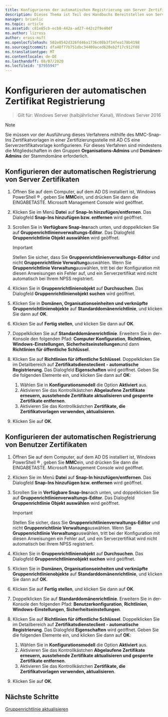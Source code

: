 ```yaml
---
title: Konfigurieren der automatischen Registrierung von Server Zertifikaten
description: Dieses Thema ist Teil des Handbuchs Bereitstellen von Server Zertifikaten für drahtlose und drahtlose 802.1 x-bereit Stellungen.
manager: brianlic
ms.topic: article
ms.assetid: c81e85cb-ecb8-442a-ad27-442c2f9e40df
ms.author: lizross
author: eross-msft
ms.openlocfilehash: 502e0542d326fd46a1736c08b3f34fea178b4198
ms.sourcegitcommit: dfa48f77b751dbc34409aced628eb2f17c912f08
ms.translationtype: MT
ms.contentlocale: de-DE
ms.lasthandoff: 08/07/2020
ms.locfileid: "87955947"
---
```

# <a name="configure-certificate-auto-enrollment"></a>Konfigurieren der automatischen Zertifikat Registrierung

>Gilt für: Windows Server (halbjährlicher Kanal), Windows Server 2016

> [!NOTE]
> Sie müssen vor der Ausführung dieses Verfahrens mithilfe des MMC-Snap-Ins Zertifikatvorlagen in einer Zertifizierungsstelle mit AD CS eine Serverzertifikatvorlage konfigurieren.
Für dieses Verfahren sind mindestens die Mitgliedschaften in den Gruppen **Organisations-Admins** und **Domänen-Admins** der Stammdomäne erforderlich.

## <a name="configure-server-certificate-auto-enrollment"></a>Konfigurieren der automatischen Registrierung von Server Zertifikaten

1. Öffnen Sie auf dem Computer, auf dem AD DS installiert ist, Windows PowerShell &reg; , geben Sie **MMC**ein, und drücken Sie dann die EINGABETASTE. Microsoft Management Console wird geöffnet.
2. Klicken Sie im Menü **Datei** auf **Snap-In hinzufügen/entfernen**. Das Dialogfeld **Snap-Ins hinzufügen bzw. entfernen** wird geöffnet.
3. Scrollen Sie in **Verfügbare Snap-Ins**nach unten, und doppelklicken Sie auf **Gruppenrichtlinienverwaltungs-Editor**. Das Dialogfeld **Gruppenrichtlinie Objekt auswählen** wird geöffnet.

     > [!IMPORTANT]
     > Stellen Sie sicher, dass Sie **Gruppenrichtlinienverwaltungs-Editor** und nicht **Gruppenrichtlinie Verwaltung**auswählen. Wenn Sie **Gruppenrichtlinie Verwaltung**auswählen, tritt bei der Konfiguration mit diesen Anweisungen ein Fehler auf, und ein Serverzertifikat wird nicht automatisch bei Ihrem NPSS registriert.

4. Klicken Sie in **Gruppenrichtlinienobjekt** auf **Durchsuchen**. Das Dialogfeld **Gruppenrichtlinienobjekt suchen** wird geöffnet.
5. Klicken Sie in **Domänen, Organisationseinheiten und verknüpfte Gruppenrichtlinienobjekte** auf **Standarddomänenrichtlinie**, und klicken Sie dann auf **OK**.
6. Klicken Sie auf **Fertig stellen**, und klicken Sie dann auf **OK**.
7. Doppelklicken Sie auf **Standarddomänenrichtlinie**. Erweitern Sie in der-Konsole den folgenden Pfad: **Computer Konfiguration**, **Richtlinien**, **Windows-Einstellungen**, **Sicherheitseinstellungen**und dann **Richtlinien für öffentliche Schlüssel**.
8. Klicken Sie auf **Richtlinien für öffentliche Schlüssel**. Doppelklicken Sie im Detailbereich auf **Zertifikatsdiensteclient - automatische Registrierung**. Das Dialogfeld **Eigenschaften** wird geöffnet. Geben Sie die folgenden Elemente ein, und klicken Sie dann auf **OK**:

     1. Wählen Sie in **Konfigurationsmodell** die Option **Aktiviert** aus.
     2. Aktivieren Sie das Kontrollkästchen **Abgelaufene Zertifikate erneuern, ausstehende Zertifikate aktualisieren und gesperrte Zertifikate entfernen**.
     3. Aktivieren Sie das Kontrollkästchen **Zertifikate, die Zertifikatvorlagen verwenden, aktualisieren**.

9. Klicken Sie auf **OK**.

## <a name="configure-user-certificate-auto-enrollment"></a>Konfigurieren der automatischen Registrierung von Benutzer Zertifikaten

1. Öffnen Sie auf dem Computer, auf dem AD DS installiert ist, Windows PowerShell &reg; , geben Sie **MMC**ein, und drücken Sie dann die EINGABETASTE. Microsoft Management Console wird geöffnet.
2. Klicken Sie im Menü **Datei** auf **Snap-In hinzufügen/entfernen**. Das Dialogfeld **Snap-Ins hinzufügen bzw. entfernen** wird geöffnet.
3. Scrollen Sie in **Verfügbare Snap-Ins**nach unten, und doppelklicken Sie auf **Gruppenrichtlinienverwaltungs-Editor**. Das Dialogfeld **Gruppenrichtlinie Objekt auswählen** wird geöffnet.

     > [!IMPORTANT]
     > Stellen Sie sicher, dass Sie **Gruppenrichtlinienverwaltungs-Editor** und nicht **Gruppenrichtlinie Verwaltung**auswählen. Wenn Sie **Gruppenrichtlinie Verwaltung**auswählen, tritt bei der Konfiguration mit diesen Anweisungen ein Fehler auf, und ein Serverzertifikat wird nicht automatisch bei Ihrem NPSS registriert.

4. Klicken Sie in **Gruppenrichtlinienobjekt** auf **Durchsuchen**. Das Dialogfeld **Gruppenrichtlinienobjekt suchen** wird geöffnet.
5. Klicken Sie in **Domänen, Organisationseinheiten und verknüpfte Gruppenrichtlinienobjekte** auf **Standarddomänenrichtlinie**, und klicken Sie dann auf **OK**.
6. Klicken Sie auf **Fertig stellen**, und klicken Sie dann auf **OK**.
7. Doppelklicken Sie auf **Standarddomänenrichtlinie**. Erweitern Sie in der-Konsole den folgenden Pfad: **Benutzerkonfiguration**, **Richtlinien**, **Windows-Einstellungen**, **Sicherheitseinstellungen**.
8. Klicken Sie auf **Richtlinien für öffentliche Schlüssel**. Doppelklicken Sie im Detailbereich auf **Zertifikatsdiensteclient - automatische Registrierung**. Das Dialogfeld **Eigenschaften** wird geöffnet. Geben Sie die folgenden Elemente ein, und klicken Sie dann auf **OK**:

     1. Wählen Sie in **Konfigurationsmodell** die Option **Aktiviert** aus.
     2. Aktivieren Sie das Kontrollkästchen **Abgelaufene Zertifikate erneuern, ausstehende Zertifikate aktualisieren und gesperrte Zertifikate entfernen**.
     3. Aktivieren Sie das Kontrollkästchen **Zertifikate, die Zertifikatvorlagen verwenden, aktualisieren**.

9. Klicken Sie auf **OK**.

## <a name="next-steps"></a>Nächste Schritte

[Gruppenrichtlinie aktualisieren](refresh-group-policy.md)
